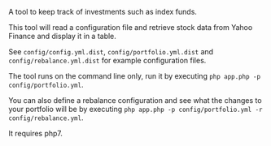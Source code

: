 A tool to keep track of investments such as index funds.

This tool will read a configuration file and retrieve stock data from Yahoo Finance and display it in a table.

See `config/config.yml.dist`, `config/portfolio.yml.dist` and `config/rebalance.yml.dist`  for example configuration files.

The tool runs on the command line only, run it by executing `php app.php -p config/portfolio.yml`.

You can also define a rebalance configuration and see what the changes to your portfolio will be by executing `php app.php -p config/portfolio.yml -r config/rebalance.yml`.

It requires php7.
